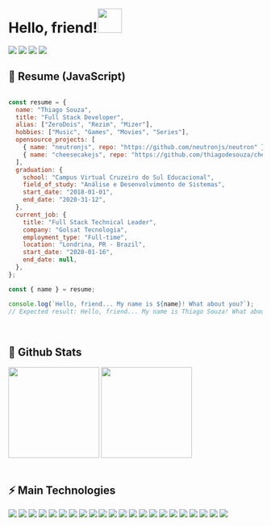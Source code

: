 <h1>Hello, friend!<img src="https://media.giphy.com/media/CXzRJA18RJAtmpPNBC/giphy.gif" width="48"></h1>

<div>   
  <a href="mailto:dev@thiagosouza.com"><img src="https://img.shields.io/badge/-Email-0D1117?style=for-the-badge&logo=gmail&logoColor=F0DB4F" target="_blank"></a>
  <a href="https://www.linkedin.com/in/imthiagodesouza" target="_blank"><img src="https://img.shields.io/badge/-LinkedIn-0D1117?style=for-the-badge&logo=linkedin&logoColor=F0DB4F" target="_blank"></a> 
  <a href="https://www.instagram.com/thiagosouza.io" target="_blank"><img src="https://img.shields.io/badge/-Instagram-0D1117?style=for-the-badge&logo=instagram&logoColor=F0DB4F" target="_blank"></a>
  <a href="https://www.youtube.com/channel/UCObFBuhVmi48ZHS07Li5h5A" target="_blank"><img src="https://img.shields.io/badge/YouTube-0D1117?style=for-the-badge&logo=youtube&logoColor=F0DB4F" target="_blank"></a>
</div>

## 📜 Resume (JavaScript)

```javascript

const resume = {
  name: "Thiago Souza",
  title: "Full Stack Developer",
  alias: ["ZeroDois", "Rezim", "Mizer"],
  hobbies: ["Music", "Games", "Movies", "Series"],
  opensource_projects: [
    { name: "neutronjs", repo: "https://github.com/neutronjs/neutron" }, 
    { name: "cheesecakejs", repo: "https://github.com/thiagodesouza/cheesecake" },
  ],
  graduation: {
    school: "Campus Virtual Cruzeiro do Sul Educacional",
    field_of_study: "Análise e Desenvolvimento de Sistemas",
    start_date: "2018-01-01",
    end_date: "2020-31-12",
  },
  current_job: {
    title: "Full Stack Technical Leader",
    company: "Golsat Tecnologia",
    employment_type: "Full-time",
    location: "Londrina, PR - Brazil",
    start_date: "2020-01-16",
    end_date: null,
  },
};

const { name } = resume;

console.log(`Hello, friend... My name is ${name}! What about you?`);
// Expected result: Hello, friend... My name is Thiago Souza! What about you?

```

<br/>

## 🥇 Github Stats


<div>
  <a href="#"><img height="180em" src="https://github-readme-stats.vercel.app/api?username=thiagodesouza&show_icons=true&theme=github_dark&include_all_commits=true&count_private=true"/></a>
  <a href="#"><img height="180em" src="https://github-readme-stats.vercel.app/api/top-langs/?username=thiagodesouza&layout=compact&langs_count=10&theme=github_dark"/></a>
</div>


<br/>

## ⚡ Main Technologies

<div>
  <a href="#"><img src="https://img.shields.io/badge/-JavaScript-0D1117?style=flat-square&logo=javascript"></a>
  <a href="#"><img src="https://img.shields.io/badge/-TypeScript-0D1117?style=flat-square&logo=typescript"></a>
  <a href="#"><img src="https://img.shields.io/badge/-HTML5-0D1117?style=flat-square&logo=html5&logoColor=orange"></a>
  <a href="#"><img src="https://img.shields.io/badge/-CSS3-0D1117?style=flat-square&logo=css3&logoColor=blue"></a>
  <a href="#"><img src="https://img.shields.io/badge/-React-0D1117?style=flat-square&logo=react"></a>
  <a href="#"><img src="https://img.shields.io/badge/-Angular-0D1117?style=flat-square&logo=angular&logoColor=red"></a>
  <a href="#"><img src="https://img.shields.io/badge/-Nodejs-0D1117?style=flat-square&logo=Node.js"></a>
  <a href="#"><img src="https://img.shields.io/badge/-Python-0D1117?style=flat-square&logo=Python"></a>
  <a href="#"><img src="https://img.shields.io/badge/-MongoDB-0D1117?style=flat-square&logo=mongodb"></a>
  <a href="#"><img src="https://img.shields.io/badge/-Redis-0D1117?style=flat-square&logo=Redis"></a>
  <a href="#"><img src="https://img.shields.io/badge/-PostgreSQL-0D1117?style=flat-square&logo=postgresql"></a>
  <a href="#"><img src="https://img.shields.io/badge/-MySQL-0D1117?style=flat-square&logo=mysql&logoColor=white"></a>
  <a href="#"><img src="https://img.shields.io/badge/-Heroku-0D1117?style=flat-square&logo=heroku&logoColor=purple"></a>
  <a href="#"><img src="https://img.shields.io/badge/-Docker-0D1117?style=flat-square&logo=docker"></a>
  <a href="#"><img src="https://img.shields.io/badge/-Digital%20Ocean-0D1117?style=flat-square&logo=digitalocean"></a>
  <a href="#"><img src="https://img.shields.io/badge/Amazon%20AWS-0D1117?style=flat-square&logo=amazon-aws&logoColor=orange"></a>
  <a href="#"><img src="https://img.shields.io/badge/Microsoft%20Azure-0D1117?style=flat-square&logo=microsoft-azure&logoColor=blue"></a>
  <a href="#"><img src="https://img.shields.io/badge/-Git-0D1117?style=flat-square&logo=git"></a>
  <a href="#"><img src="https://img.shields.io/badge/-GitHub-0D1117?style=flat-square&logo=github"></a>
  <a href="#"><img src="https://img.shields.io/badge/-GitLab-0D1117?style=flat-square&logo=gitlab"></a>
  <a href="#"><img src="https://img.shields.io/badge/-BitBucket-0D1117?style=flat-square&logo=bitbucket&logoColor=blue"></a>
  <a href="#"><img src="https://img.shields.io/badge/-Raspberry%20Pi-0D1117?style=flat-square&logo=Raspberry-Pi&logoColor=red"></a>
</div>
